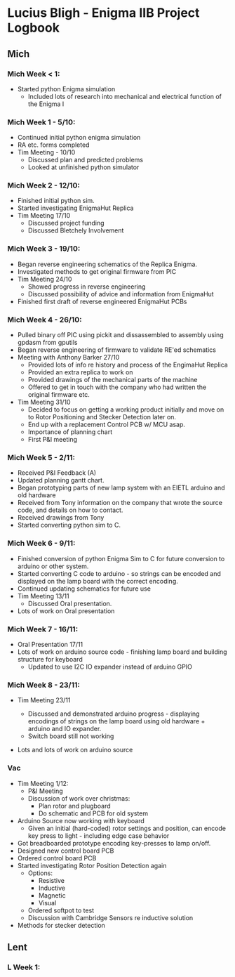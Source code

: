 # Lucius Bligh - Enigma IIB Project Logbook

## Mich

### Mich Week < 1:
- Started python Enigma simulation 
  - Included lots of research into mechanical and electrical function of the Enigma I

### Mich Week 1 - 5/10:
- Continued initial python enigma simulation
- RA etc. forms completed
- Tim Meeting - 10/10
  - Discussed plan and predicted problems
  - Looked at unfinished python simulator

### Mich Week 2 - 12/10:
- Finished initial python sim.
- Started investigating EnigmaHut Replica
- Tim Meeting 17/10
  - Discussed project funding
  - Discussed Bletchely Involvement

### Mich Week 3 - 19/10:
- Began reverse engineering schematics of the Replica Enigma. 
- Investigated methods to get original firmware from PIC
- Tim Meeting 24/10
  - Showed progress in reverse engineering
  - Discussed possibility of advice and information from EnigmaHut
- Finished first draft of reverse engineered EnigmaHut PCBs

### Mich Week 4 - 26/10:
- Pulled binary off PIC using pickit and dissassembled to assembly using gpdasm from gputils
- Began reverse engineering of firmware to validate RE'ed schematics
- Meeting with Anthony Barker 27/10
  - Provided lots of info re history and process of the EngimaHut Replica
  - Provided an extra replica to work on
  - Provided drawings of the mechanical parts of the machine
  - Offered to get in touch with the company who had written the original firmware etc. 
- Tim Meeting 31/10
  - Decided to focus on getting a working product initially and move on to Rotor Positioning and Stecker Detection later on.
  - End up with a replacement Control PCB w/ MCU asap.
  - Importance of planning chart
  - First P&I meeting

### Mich Week 5 - 2/11:
- Received P&I Feedback (A)
- Updated planning gantt chart.
- Began prototyping parts of new lamp system with an EIETL arduino and old hardware
- Received from Tony information on the company that wrote the source code, and details on how to contact.
- Received drawings from Tony
- Started converting python sim to C.

### Mich Week 6 - 9/11:
- Finished conversion of python Enigma Sim to C for future conversion to arduino or other system.
- Started converting C code to arduino - so strings can be encoded and displayed on the lamp board with the correct encoding.
- Continued updating schematics for future use
- Tim Meeting 13/11
  - Discussed Oral presentation.
- Lots of work on Oral presentation

### Mich Week 7 - 16/11:
- Oral Presentation 17/11
- Lots of work on arduino source code - finishing lamp board and building structure for keyboard
  - Updated to use I2C IO expander instead of arduino GPIO

### Mich Week 8 - 23/11:
- Tim Meeting 23/11
  - Discussed and demonstrated arduino progress - displaying encodings of strings on the lamp board using old hardware + arduino and IO expander.
  - Switch board still not working

- Lots and lots of work on arduino source

### Vac
- Tim Meeting 1/12:
  - P&I Meeting
  - Discussion of work over christmas:
    - Plan rotor and plugboard
    - Do schematic and PCB for old system
- Arduino Source now working with keyboard
  - Given an initial (hard-coded) rotor settings and position, can encode key press to light - including edge case behavior
- Got breadboarded prototype encoding key-presses to lamp on/off.
- Designed new control board PCB
- Ordered control board PCB
- Started investigating Rotor Position Detection again
  - Options:
    - Resistive 
    - Inductive
    - Magnetic
    - Visual
  - Ordered softpot to test
  - Discussion with Cambridge Sensors re inductive solution
- Methods for stecker detection


## Lent
### L Week 1:
